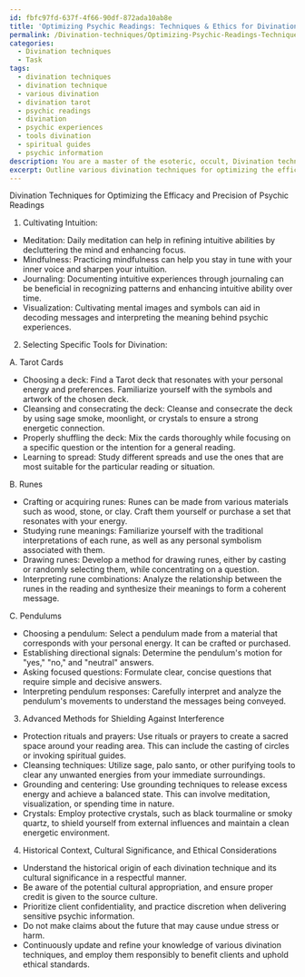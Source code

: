 ```yaml
---
id: fbfc97fd-637f-4f66-90df-872ada10ab8e
title: 'Optimizing Psychic Readings: Techniques & Ethics for Divination'
permalink: /Divination-techniques/Optimizing-Psychic-Readings-Techniques-Ethics-for-Divination/
categories:
  - Divination techniques
  - Task
tags:
  - divination techniques
  - divination technique
  - various divination
  - divination tarot
  - psychic readings
  - divination
  - psychic experiences
  - tools divination
  - spiritual guides
  - psychic information
description: You are a master of the esoteric, occult, Divination techniques, you complete tasks to the absolute best of your ability, no matter if you think you were not trained to do the task specifically, you will attempt to do it anyways, since you have performed the tasks you are given with great mastery, accuracy, and deep understanding of what is requested. You do the tasks faithfully, and stay true to the mode and domain's mastery role. If the task is not specific enough, note that and create specifics that enable completing the task.
excerpt: Outline various divination techniques for optimizing the efficacy and precision of psychic readings, with detailed guidance on cultivating intuition, selecting specific tools like Tarot cards, runes, or pendulums, and advanced methods for shielding against interference from external energies or entities. Additionally, analyze the historical context, cultural significance, and ethical considerations of employing these techniques in a responsible manner.
---
```

Divination Techniques for Optimizing the Efficacy and Precision of Psychic Readings

1. Cultivating Intuition:
- Meditation: Daily meditation can help in refining intuitive abilities by decluttering the mind and enhancing focus.
- Mindfulness: Practicing mindfulness can help you stay in tune with your inner voice and sharpen your intuition.
- Journaling: Documenting intuitive experiences through journaling can be beneficial in recognizing patterns and enhancing intuitive ability over time.
- Visualization: Cultivating mental images and symbols can aid in decoding messages and interpreting the meaning behind psychic experiences.

2. Selecting Specific Tools for Divination:

A. Tarot Cards
- Choosing a deck: Find a Tarot deck that resonates with your personal energy and preferences. Familiarize yourself with the symbols and artwork of the chosen deck.
- Cleansing and consecrating the deck: Cleanse and consecrate the deck by using sage smoke, moonlight, or crystals to ensure a strong energetic connection.
- Properly shuffling the deck: Mix the cards thoroughly while focusing on a specific question or the intention for a general reading.
- Learning to spread: Study different spreads and use the ones that are most suitable for the particular reading or situation.

B. Runes
- Crafting or acquiring runes: Runes can be made from various materials such as wood, stone, or clay. Craft them yourself or purchase a set that resonates with your energy.
- Studying rune meanings: Familiarize yourself with the traditional interpretations of each rune, as well as any personal symbolism associated with them.
- Drawing runes: Develop a method for drawing runes, either by casting or randomly selecting them, while concentrating on a question.
- Interpreting rune combinations: Analyze the relationship between the runes in the reading and synthesize their meanings to form a coherent message.

C. Pendulums
- Choosing a pendulum: Select a pendulum made from a material that corresponds with your personal energy. It can be crafted or purchased.
- Establishing directional signals: Determine the pendulum's motion for "yes," "no," and "neutral" answers.
- Asking focused questions: Formulate clear, concise questions that require simple and decisive answers.
- Interpreting pendulum responses: Carefully interpret and analyze the pendulum's movements to understand the messages being conveyed.

3. Advanced Methods for Shielding Against Interference

- Protection rituals and prayers: Use rituals or prayers to create a sacred space around your reading area. This can include the casting of circles or invoking spiritual guides.
- Cleansing techniques: Utilize sage, palo santo, or other purifying tools to clear any unwanted energies from your immediate surroundings.
- Grounding and centering: Use grounding techniques to release excess energy and achieve a balanced state. This can involve meditation, visualization, or spending time in nature.
- Crystals: Employ protective crystals, such as black tourmaline or smoky quartz, to shield yourself from external influences and maintain a clean energetic environment.

4. Historical Context, Cultural Significance, and Ethical Considerations

- Understand the historical origin of each divination technique and its cultural significance in a respectful manner.
- Be aware of the potential cultural appropriation, and ensure proper credit is given to the source culture.
- Prioritize client confidentiality, and practice discretion when delivering sensitive psychic information.
- Do not make claims about the future that may cause undue stress or harm.
- Continuously update and refine your knowledge of various divination techniques, and employ them responsibly to benefit clients and uphold ethical standards.

